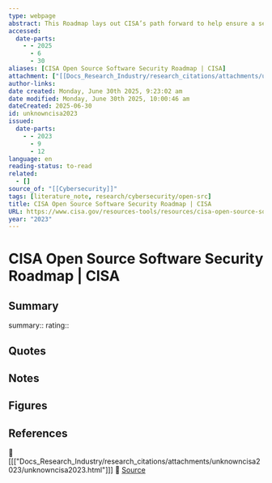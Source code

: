 ```yaml
---
type: webpage
abstract: This Roadmap lays out CISA’s path forward to help ensure a secure open source software ecosystem
accessed:
  date-parts:
    - - 2025
      - 6
      - 30
aliases: [CISA Open Source Software Security Roadmap | CISA]
attachment: ["[[Docs_Research_Industry/research_citations/attachments/unknowncisa2023/unknowncisa2023.html|HTML]]"]
author-links: 
date created: Monday, June 30th 2025, 9:23:02 am
date modified: Monday, June 30th 2025, 10:00:46 am
dateCreated: 2025-06-30
id: unknowncisa2023
issued:
  date-parts:
    - - 2023
      - 9
      - 12
language: en
reading-status: to-read
related:
  - []
source_of: "[[Cybersecurity]]"
tags: [literature_note, research/cybersecurity/open-src]
title: CISA Open Source Software Security Roadmap | CISA
URL: https://www.cisa.gov/resources-tools/resources/cisa-open-source-software-security-roadmap
year: "2023"
---
```


# CISA Open Source Software Security Roadmap | CISA

## Summary
summary::
rating::

## Quotes

## Notes

## Figures

## References
📄 [[["Docs_Research_Industry/research_citations/attachments/unknowncisa2023/unknowncisa2023.html"]]]
🔗 [Source](https://www.cisa.gov/resources-tools/resources/cisa-open-source-software-security-roadmap)

